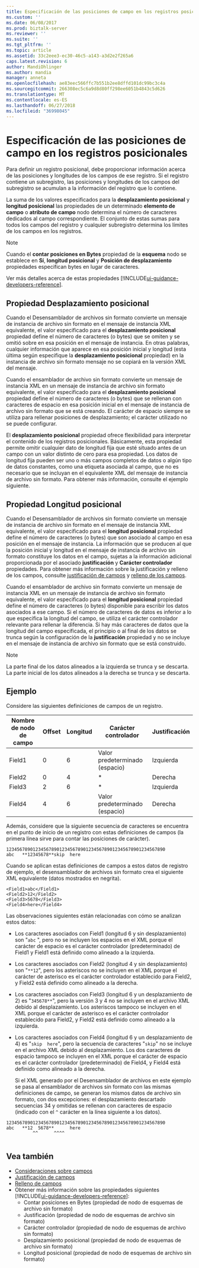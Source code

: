 ```yaml
---
title: Especificación de las posiciones de campo en los registros posicionales | Microsoft Docs
ms.custom: ''
ms.date: 06/08/2017
ms.prod: biztalk-server
ms.reviewer: ''
ms.suite: ''
ms.tgt_pltfrm: ''
ms.topic: article
ms.assetid: 33c2eee3-ec30-46c5-a143-a3d2e2f265a6
caps.latest.revision: 6
author: MandiOhlinger
ms.author: mandia
manager: anneta
ms.openlocfilehash: ae83eec566ffc7b551b2ee8dffd101dc99bc3c4a
ms.sourcegitcommit: 266308ec5c6a9d8d80ff298ee6051b4843c5d626
ms.translationtype: MT
ms.contentlocale: es-ES
ms.lasthandoff: 06/27/2018
ms.locfileid: "36998045"
---
```

# <a name="specification-of-field-positions-within-positional-records"></a>Especificación de las posiciones de campo en los registros posicionales
Para definir un registro posicional, debe proporcionar información acerca de las posiciones y longitudes de los campos de ese registro. Si el registro contiene un subregistro, las posiciones y longitudes de los campos del subregistro se acumulan a la información del registro que lo contiene.  
  
 La suma de los valores especificados para la **desplazamiento posicional** y **longitud posicional** las propiedades de un determinado **elemento de campo** o **atributo de campo**  nodo determina el número de caracteres dedicados al campo correspondiente. El conjunto de estas sumas para todos los campos del registro y cualquier subregistro determina los límites de los campos en los registros.  
  
> [!NOTE]
>  Cuando el **contar posiciones en Bytes** propiedad de la **esquema** nodo se establece en **Sí**, **longitud posicional** y  **Posición de desplazamiento** propiedades especifican bytes en lugar de caracteres.  

Ver más detalles acerca de estas propiedades [!INCLUDE[ui-guidance-developers-reference](../includes/ui-guidance-developers-reference.md)].
  
## <a name="positional-offset-property"></a>Propiedad Desplazamiento posicional  
 Cuando el Desensamblador de archivos sin formato convierte un mensaje de instancia de archivo sin formato en el mensaje de instancia XML equivalente, el valor especificado para el **desplazamiento posicional** propiedad define el número de caracteres (o bytes) que se omiten y se omitió sobre en esa posición en el mensaje de instancia. En otras palabras, cualquier información que aparece en esa posición inicial y longitud (esta última según especifique la **desplazamiento posicional** propiedad) en la instancia de archivo sin formato mensaje no se copiará en la versión XML del mensaje.  
  
 Cuando el ensamblador de archivo sin formato convierte un mensaje de instancia XML en un mensaje de instancia de archivo sin formato equivalente, el valor especificado para el **desplazamiento posicional** propiedad define el número de caracteres (o bytes) que se rellenan con caracteres de espacio en esa posición inicial en el mensaje de instancia de archivo sin formato que se está creando. El carácter de espacio siempre se utiliza para rellenar posiciones de desplazamiento; el carácter utilizado no se puede configurar.  
  
 El **desplazamiento posicional** propiedad ofrece flexibilidad para interpretar el contenido de los registros posicionales. Básicamente, esta propiedad permite omitir cualquier dato de longitud fija que esté situado antes de un campo con un valor distinto de cero para esa propiedad. Los datos de longitud fija pueden ser uno o más campos completos de datos o algún tipo de datos constantes, como una etiqueta asociada al campo, que no es necesario que se incluyan en el equivalente XML del mensaje de instancia de archivo sin formato. Para obtener más información, consulte el ejemplo siguiente.  
  
## <a name="positional-length-property"></a>Propiedad Longitud posicional  
 Cuando el Desensamblador de archivos sin formato convierte un mensaje de instancia de archivo sin formato en el mensaje de instancia XML equivalente, el valor especificado para el **longitud posicional** propiedad define el número de caracteres (o bytes) que son asociado al campo en esa posición en el mensaje de instancia. La información que se producen al que la posición inicial y longitud en el mensaje de instancia de archivo sin formato constituye los datos en el campo, sujetas a la información adicional proporcionada por el asociado **justificación** y  **Carácter controlador** propiedades. Para obtener más información sobre la justificación y relleno de los campos, consulte [justificación de campos](../core/field-justification.md) y [relleno de los campos](../core/field-padding.md).  
  
 Cuando el ensamblador de archivo sin formato convierte un mensaje de instancia XML en un mensaje de instancia de archivo sin formato equivalente, el valor especificado para el **longitud posicional** propiedad define el número de caracteres (o bytes) disponible para escribir los datos asociados a ese campo. Si el número de caracteres de datos es inferior a lo que especifica la longitud del campo, se utiliza el carácter controlador relevante para rellenar la diferencia. Si hay más caracteres de datos que la longitud del campo especificada, el principio o al final de los datos se trunca según la configuración de la **justificación** propiedad y no se incluye en el mensaje de instancia de archivo sin formato que se está construido.  
  
> [!NOTE]
>  La parte final de los datos alineados a la izquierda se trunca y se descarta. La parte inicial de los datos alineados a la derecha se trunca y se descarta.  
  
## <a name="example"></a>Ejemplo  
 Considere las siguientes definiciones de campos de un registro.  
  
|Nombre de nodo de campo|Offset|Longitud|Carácter controlador|Justificación|  
|---------------------|------------|------------|-------------------|-------------------|  
|Field1|0|6|Valor predeterminado (espacio)|Izquierda|  
|Field2|0|4|*|Derecha|  
|Field3|2|6|*|Izquierda|  
|Field4|4|6|Valor predeterminado (espacio)|Derecha|  
  
 Además, considere que la siguiente secuencia de caracteres se encuentra en el punto de inicio de un registro con estas definiciones de campos (la primera línea sirve para contar las posiciones de carácter).  
  
```  
123456789012345678901234567890123456789012345678901234567890  
abc   **12345678**skip  here  
```  
  
 Cuando se aplican estas definiciones de campos a estos datos de registro de ejemplo, el desensamblador de archivos sin formato crea el siguiente XML equivalente (datos mostrados en negrita).  
  
```  
<Field1>abc</Field1>  
<Field2>12</Field2>  
<Field3>5678</Field3>  
<Field4>here</Field4>  
```  
  
 Las observaciones siguientes están relacionadas con cómo se analizan estos datos:  
  
- Los caracteres asociados con Field1 (longitud 6 y sin desplazamiento) son "`abc` ", pero no se incluyen los espacios en el XML porque el carácter de espacio es el carácter controlador (predeterminado) de Field1 y Field1 está definido como alineado a la izquierda.  
  
- Los caracteres asociados con Field2 (longitud 4 y sin desplazamiento) son "`**12`", pero los asteriscos no se incluyen en el XML porque el carácter de asterisco es el carácter controlador establecido para Field2, y Field2 está definido como alineado a la derecha.  
  
- Los caracteres asociados con Field3 (longitud 6 y un desplazamiento de 2) es "`345678**`", pero la versión 3 y 4 no se incluyen en el archivo XML debido al desplazamiento. Los asteriscos tampoco se incluyen en el XML porque el carácter de asterisco es el carácter controlador establecido para Field2, y Field2 está definido como alineado a la izquierda.  
  
- Los caracteres asociados con Field4 (longitud 6 y un desplazamiento de 4) es "`skip  here`", pero la secuencia de caracteres "`skip`" no se incluye en el archivo XML debido al desplazamiento. Los dos caracteres de espacio tampoco se incluyen en el XML porque el carácter de espacio es el carácter controlador (predeterminado) de Field4, y Field4 está definido como alineado a la derecha.  
  
  Si el XML generado por el Desensamblador de archivos en este ejemplo se pasa al ensamblador de archivos sin formato con las mismas definiciones de campo, se generan los mismos datos de archivo sin formato, con dos excepciones: el desplazamiento descartado secuencias 34 y omitidas se rellenan con caracteres de espacio (indicado con el `^` carácter en la línea siguiente a los datos).  
  
```  
123456789012345678901234567890123456789012345678901234567890  
abc   **12  5678**      here  
          ^^      ^^^^  
  
```  
  
## <a name="see-also"></a>Vea también  
- [Consideraciones sobre campos](../core/field-considerations.md)    
- [Justificación de campos](../core/field-justification.md)   
- [Relleno de campos](../core/field-padding.md)   
- Obtener más información sobre las propiedades siguientes [!INCLUDE[ui-guidance-developers-reference](../includes/ui-guidance-developers-reference.md)]:  
    - Contar posiciones en Bytes (propiedad de nodo de esquemas de archivo sin formato)  
    - Justificación (propiedad de nodo de esquemas de archivo sin formato)  
    - Carácter controlador (propiedad de nodo de esquemas de archivo sin formato) 
    - Desplazamiento posicional (propiedad de nodo de esquemas de archivo sin formato)
    - Longitud posicional (propiedad de nodo de esquemas de archivo sin formato)